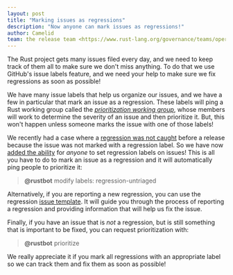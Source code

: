 ```yaml
---
layout: post
title: "Marking issues as regressions"
description: "Now anyone can mark issues as regressions!"
author: Camelid
team: the release team <https://www.rust-lang.org/governance/teams/operations#release>
---
```


The Rust project gets many issues filed every day, and we need to keep track
of them all to make sure we don't miss anything. To do that we use GitHub's
issue labels feature, and we need your help to make sure we fix regressions
as soon as possible!

We have many issue labels that help us organize our issues, and we have a few
in particular that mark an issue as a regression. These labels will ping a Rust
working group called the [*prioritization working group*][wg-prioritization],
whose members will work to determine the severity of an issue and then
prioritize it. But, this won't happen unless someone marks the issue with one
of those labels!

We recently had a case where a [regression was not caught][internals-thread]
before a release because the issue was not marked with a regression label.
So we have now [added the ability][regression-label-pr] for *anyone* to set
regression labels on issues! This is all you have to do to mark an issue as a
regression and it will automatically ping people to prioritize it:

> **@rustbot** modify labels: regression-untriaged

Alternatively, if you are reporting a new regression, you can use the regression
[issue template]. It will guide you through the process of reporting a
regression and providing information that will help us fix the issue.

Finally, if you have an issue that is *not* a regression, but is still something
that is important to be fixed, you can request prioritization with:

> **@rustbot** prioritize

We really appreciate it if you mark all regressions with an appropriate label
so we can track them and fix them as soon as possible!

[wg-prioritization]: https://rust-lang.github.io/compiler-team/working-groups/prioritization
[internals-thread]: https://internals.rust-lang.org/t/1-46-is-unusable-for-me-solved/13161/10
[regression-label-pr]: https://github.com/rust-lang/rust/pull/77555
[issue template]: https://github.com/rust-lang/rust/issues/new/choose
